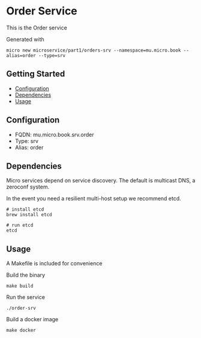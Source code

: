 # Order Service

This is the Order service

Generated with

```
micro new microservice/part1/orders-srv --namespace=mu.micro.book --alias=order --type=srv
```

## Getting Started

- [Configuration](#configuration)
- [Dependencies](#dependencies)
- [Usage](#usage)

## Configuration

- FQDN: mu.micro.book.srv.order
- Type: srv
- Alias: order

## Dependencies

Micro services depend on service discovery. The default is multicast DNS, a zeroconf system.

In the event you need a resilient multi-host setup we recommend etcd.

```
# install etcd
brew install etcd

# run etcd
etcd
```

## Usage

A Makefile is included for convenience

Build the binary

```
make build
```

Run the service
```
./order-srv
```

Build a docker image
```
make docker
```